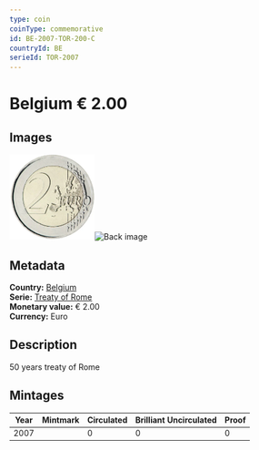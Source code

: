 ```yaml
---
type: coin
coinType: commemorative
id: BE-2007-TOR-200-C
countryId: BE
serieId: TOR-2007
---
```


# Belgium € 2.00

## Images

<img src="../../Images/common-2007-200.webp" height="150" alt="Front image"><img src="Images/BE-2007-200-000.webp" height="150" alt="Back image">

## Metadata

**Country:** [Belgium](../../Countries/Belgium/index.md)\
**Serie:** [Treaty of Rome](index.md)\
**Monetary value:** € 2.00\
**Currency:** Euro

## Description
50 years treaty of Rome

## Mintages

| Year | Mintmark | Circulated | Brilliant Uncirculated | Proof |
| ---- | -------- | ---------- | ---------------------- | ----- |
| 2007 |  | 0| 0 | 0 |
